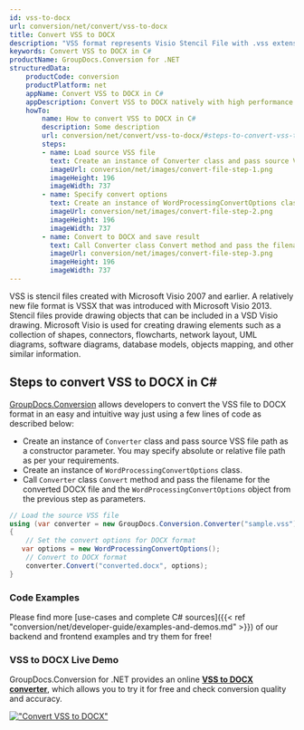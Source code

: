 ```yaml
---
id: vss-to-docx
url: conversion/net/convert/vss-to-docx
title: Convert VSS to DOCX
description: "VSS format represents Visio Stencil File with .vss extension. Learn how to convert VSS to DOCX file programmatically in C# language using GroupDocs.Conversion for .NET library."
keywords: Convert VSS to DOCX in C#
productName: GroupDocs.Conversion for .NET
structuredData:
    productCode: conversion
    productPlatform: net
    appName: Convert VSS to DOCX in C#
    appDescription: Convert VSS to DOCX natively with high performance using C# language and server side GroupDocs.Conversion for .NET APIs, without the use of any software like Microsoft or Open Office.
    howTo:
        name: How to convert VSS to DOCX in C# 
        description: Some description
        url: conversion/net/convert/vss-to-docx/#steps-to-convert-vss-to-docx-in-c
        steps:
        - name: Load source VSS file 
          text: Create an instance of Converter class and pass source VSS file path as a constructor parameter. You may specify absolute or relative file path as per your requirements. 
          imageUrl: conversion/net/images/convert-file-step-1.png
          imageHeight: 196
          imageWidth: 737
        - name: Specify convert options 
          text: Create an instance of WordProcessingConvertOptions class.
          imageUrl: conversion/net/images/convert-file-step-2.png
          imageHeight: 196
          imageWidth: 737
        - name: Convert to DOCX and save result 
          text: Call Converter class Convert method and pass the filename for the converted HTML file and the WordProcessingConvertOptions object from the previous step as parameters.
          imageUrl: conversion/net/images/convert-file-step-3.png
          imageHeight: 196
          imageWidth: 737
---
```


VSS is stencil files created with Microsoft Visio 2007 and earlier. A relatively new file format is VSSX that was introduced with Microsoft Visio 2013. Stencil files provide drawing objects that can be included in a VSD Visio drawing. Microsoft Visio is used for creating drawing elements such as a collection of shapes, connectors, flowcharts, network layout, UML diagrams, software diagrams, database models, objects mapping, and other similar information.

## Steps to convert VSS to DOCX in C#

[GroupDocs.Conversion](https://products.groupdocs.com/conversion/net) allows developers to convert the VSS file to DOCX format in an easy and intuitive way just using a few lines of code as described below:

* Create an instance of `Converter` class and pass source VSS file path as a constructor parameter. You may specify absolute or relative file path as per your requirements. 
* Create an instance of `WordProcessingConvertOptions` class.
* Call `Converter` class `Convert` method and pass the filename for the converted DOCX file and the `WordProcessingConvertOptions` object from the previous step as parameters.

```csharp
// Load the source VSS file
using (var converter = new GroupDocs.Conversion.Converter("sample.vss"))
{
    // Set the convert options for DOCX format
   var options = new WordProcessingConvertOptions();
    // Convert to DOCX format
    converter.Convert("converted.docx", options);
}
```

### Code Examples

Please find more [use-cases and complete C# sources]({{< ref "conversion/net/developer-guide/examples-and-demos.md" >}}) of our backend and frontend examples and try them for free!

### VSS to DOCX Live Demo

GroupDocs.Conversion for .NET provides an online [**VSS to DOCX converter**](https://products.groupdocs.app/conversion/vss-to-docx), which allows you to try it for free and check conversion quality and accuracy.

[!["Convert VSS to DOCX"](conversion/net/images/convert-to-docx/convert-vss-to-docx.png)](https://products.groupdocs.app/conversion/vss-to-docx)